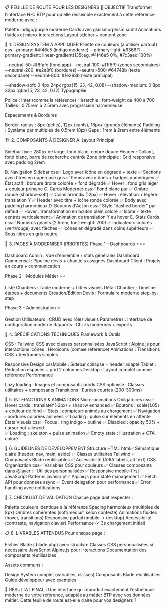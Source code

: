 📋 FEUILLE DE ROUTE POUR LES DESIGNERS
🎯 OBJECTIF
Transformer l'interface N-C BTP pour qu'elle ressemble exactement à cette référence moderne avec :

Palette indigo/purple moderne
Cards avec glassmorphism subtil
Animations fluides et micro-interactions
Layout sidebar + content zone


🎨 1. DESIGN SYSTEM À APPLIQUER
Palette de couleurs (à utiliser partout)
css--primary: #4f46e5 (indigo moderne)
--primary-light: #6366f1
--primary-gradient: linear-gradient(135deg, #4f46e5 0%, #7c3aed 100%)

--neutral-50: #f8fafc (fond app)
--neutral-100: #f1f5f9 (zones secondaires)
--neutral-200: #e2e8f0 (bordures)
--neutral-500: #64748b (texte secondaire)
--neutral-800: #1e293b (texte principal)

--shadow-soft: 0 4px 24px rgba(15, 23, 42, 0.08)
--shadow-medium: 0 8px 32px rgba(15, 23, 42, 0.12)
Typographie

Police : Inter (comme la référence)
Hiérarchie : font-weight de 400 à 700
Tailles : 0.75rem à 2.5rem avec progression harmonieuse

Espacements & Bordures

Border-radius : 8px (petits), 12px (cards), 16px+ (grands éléments)
Padding : Système par multiples de 0.5rem (8px)
Gaps : 1rem à 2rem entre éléments


🏗️ 2. COMPOSANTS À DESIGNER
A. Layout Principal

Sidebar fixe : 280px de large, fond blanc, ombre douce
Header : Collant, fond blanc, barre de recherche centrée
Zone principale : Grid responsive avec padding 2rem

B. Navigation Sidebar
css✅ Logo avec icône en dégradé + texte
✅ Sections avec titres en uppercase gris
✅ Items avec icônes + badges numériques
✅ État actif : bordure droite colorée + fond dégradé
✅ Hover : fond gris léger + couleur primaire
C. Cards Modernes
css✅ Fond blanc pur
✅ Ombre douce (shadow-soft)
✅ Coins arrondis (12px)
✅ Hover : élévation + légère translation Y
✅ Header avec titre + icône ronde colorée
✅ Body avec padding harmonieux
D. Boutons d'Action
css✅ Style "dashed border" par défaut
✅ Hover : transformation en bouton plein coloré
✅ Icône + texte centrés verticalement
✅ Animation de translation Y au hover
E. Stats Cards
css✅ Numéros géants (2.5rem, font-weight: 700)
✅ Indicateurs colorés (vert/rouge) avec flèches
✅ Icônes en dégradé dans coins supérieurs
✅ Sous-titres en gris neutre

🎯 3. PAGES À MODERNISER (PRIORITÉS)
Phase 1 - Dashboards ⭐⭐⭐

Dashboard Admin : Vue d'ensemble + stats générales
Dashboard Commercial : Pipeline devis + chantiers assignés
Dashboard Client : Projets en cours + communication

Phase 2 - Modules Métier ⭐⭐

Liste Chantiers : Table moderne + filtres visuels
Détail Chantier : Timeline étapes + documents
Création/Édition Devis : Formulaire moderne step-by-step

Phase 3 - Administration ⭐

Gestion Utilisateurs : CRUD avec rôles visuels
Paramètres : Interface de configuration moderne
Rapports : Charts modernes + exports


🔧 4. SPÉCIFICATIONS TECHNIQUES
Framework & Outils

CSS : Tailwind CSS avec classes personnalisées
JavaScript : Alpine.js pour interactions
Icônes : Heroicons (comme référence)
Animations : Transitions CSS + keyframes simples

Responsive Design
cssMobile : Sidebar collapse + header adapté
Tablet : Réduction espaces + grid 2 colonnes
Desktop : Layout complet comme référence
Performance

Lazy loading : Images et composants lourds
CSS optimisé : Classes utilitaires + composants
Transitions : Durées courtes (200-300ms)


📱 5. INTERACTIONS & ANIMATIONS
Micro-animations Obligatoires
css✅ Hover cards : translateY(-2px) + shadow enhanced
✅ Boutons : scale(1.05) + couleur de fond
✅ Stats : compteurs animés au chargement
✅ Navigation : bordures colorées animées
✅ Loading : pulse sur éléments en attente
États Visuels
css✅ Focus : ring indigo + outline
✅ Disabled : opacity 50% + cursor not-allowed  
✅ Loading : skeleton + pulse animation
✅ Empty state : illustration + CTA coloré

🎨 6. GUIDELINES DE DÉVELOPPEMENT
Structure HTML
html✅ Sémantique claire (header, nav, main, aside)
✅ Classes utilitaires Tailwind
✅ Composants Blade réutilisables
✅ Accessibilité (ARIA labels, alt text)
CSS Organisation
css✅ Variables CSS pour couleurs
✅ Classes composants dans @layer
✅ Utilities personnalisées
✅ Responsive mobile-first
JavaScript Patterns
javascript✅ Alpine.js pour state management
✅ Fetch API pour données async
✅ Event delegation pour performance
✅ Error handling avec notifications

🚀 7. CHECKLIST DE VALIDATION
Chaque page doit respecter :

 Palette couleurs identique à la référence
 Spacing harmonieux (multiples de 8px)
 Ombres cohérentes (soft/medium selon contexte)
 Animations fluides (hover, transitions)
 Responsive parfait (mobile → desktop)
 Accessibilité (contraste, navigation clavier)
 Performance (< 3s chargement initial)


📋 8. LIVRABLES ATTENDUS
Pour chaque page :

Fichier Blade (.blade.php) avec structure
Classes CSS personnalisées si nécessaire
JavaScript Alpine.js pour interactions
Documentation des composants réutilisables

Assets communs :

Design System complet (variables, classes)
Composants Blade réutilisables
Guide développeur avec exemples


🎯 RÉSULTAT FINAL : Une interface qui reproduit exactement l'esthétique moderne de votre référence, adaptée au métier BTP avec vos données métier.
Cette feuille de route est-elle claire pour vos designers ?